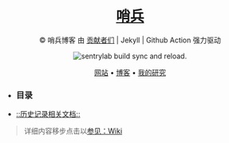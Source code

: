<h1 align="center"><a href="https://sentrylab.cn/">哨兵</a></h1>

<div align="center">

© 哨兵博客 由 [贡献者们](https://github.com/sentryCyberSec/sentryCyberSec.github.io/graphs/contributors) | Jekyll | Github Action 强力驱动

![sentrylab build sync and reload.](https://github.com/sentryCyberSec/sentryCyberSec.github.io/workflows/sentrylab%20build%20sync%20and%20reload./badge.svg)

<p align="center">
  <a href="https://sentryCyberSec.github.io/">网站</a> •
  <a href="https://sentryCyberSec.github.io/blog">博客</a> •
  <a href="https://sentryCyberSec.github.io/about">我的研究</a>

[comment]: <> (  <a href="https://sentryCyberSec.gitee.io/">CN镜像&#40;建设中&#41;</a> •)

</p>
</div>
<ul>
<li><h3>目录</h3></li>
<li><a href="https://github.com/Bin4xin/bin4xin.github.io/blob/main/_includes/CHANGELOG.md">::历史记录相关文档::</a></li>
</ul>

> 详细内容移步点击以[参见：Wiki](https://github.com/Bin4xin/bin4xin.github.io/wiki)